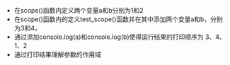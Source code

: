 - 在scope()函数内定义两个变量a和b分别为1和2
- 在scope()函数内的定义test_scope()函数并在其中添加两个变量a和b，分别为3和4，
- 通过添加console.log(a)和console.log(b)使得运行结果的打印顺序为 3、4、1、2
- 通过打印结果理解参数的作用域
